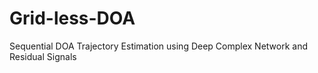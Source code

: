 # Grid-less-DOA
Sequential DOA Trajectory Estimation using Deep Complex Network and Residual Signals
